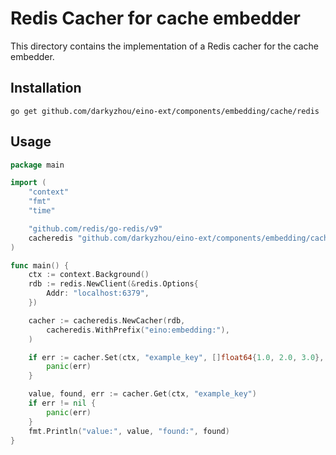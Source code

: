 # Redis Cacher for cache embedder

This directory contains the implementation of a Redis cacher for the cache embedder.

## Installation

```shell
go get github.com/darkyzhou/eino-ext/components/embedding/cache/redis
```

## Usage

```go
package main

import (
	"context"
	"fmt"
	"time"

	"github.com/redis/go-redis/v9"
	cacheredis "github.com/darkyzhou/eino-ext/components/embedding/cache/redis"
)

func main() {
	ctx := context.Background()
	rdb := redis.NewClient(&redis.Options{
		Addr: "localhost:6379",
	})

	cacher := cacheredis.NewCacher(rdb,
		cacheredis.WithPrefix("eino:embedding:"),
	)

	if err := cacher.Set(ctx, "example_key", []float64{1.0, 2.0, 3.0}, time.Second*10); err != nil {
		panic(err)
	}

	value, found, err := cacher.Get(ctx, "example_key")
	if err != nil {
		panic(err)
	}
	fmt.Println("value:", value, "found:", found)
}
```
